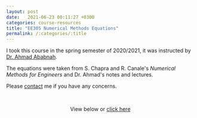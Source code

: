```yaml
---
layout: post
date:   2021-06-23 00:11:27 +0300
categories: course-resources
title: "EE305 Numerical Methods Equations"
permalink: /:categories/:title
---
```


I took this course in the spring semester of 2020/2021, it was instructed by [Dr. Ahmad Ababnah](https://www.just.edu.jo/eportfolio/Pages/Default.aspx?email=aaababnah).

The equations were taken from S. Chapra and R. Canale's _Numerical Methods for Engineers_  and Dr. Ahmad's notes and lectures.

Please [contact](/contact/) me if you have any concerns.

<p>&nbsp;</p>

<p style="text-align:center;">View below or <a href="/assets/pdf/NumericalMethodsEquations.pdf">
click here</a></p>

<div style="text-align: center; margin-top: -10px">
<object data="/assets/pdf/NumericalMethodsEquations.pdf" width="100%" height="1080" type="application/pdf"></object>
</div>